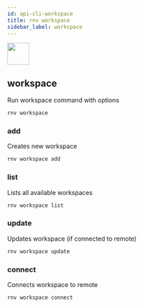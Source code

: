 ```yaml
---
id: api-cli-workspace
title: rnv workspace
sidebar_label: workspace
---
```


<img src="https://renative.org/img/ic_cli.png" width=50 height=50 />

## workspace

Run workspace command with options

```bash
rnv workspace
```

### add

Creates new workspace

```bash
rnv workspace add
```

### list

Lists all available workspaces

```bash
rnv workspace list
```

### update

Updates workspace (if connected to remote)

```bash
rnv workspace update
```

### connect

Connects workspace to remote

```bash
rnv workspace connect
```
